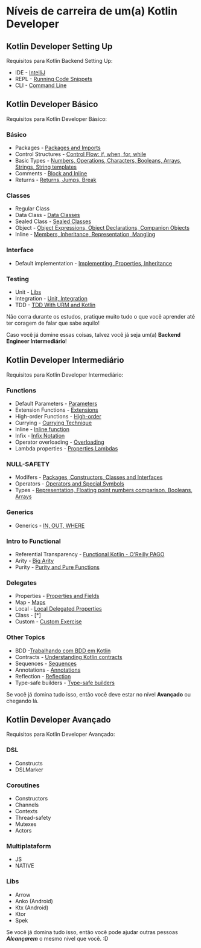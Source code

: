 # Níveis de carreira de um(a) Kotlin Developer

## Kotlin Developer Setting Up

Requisitos para Kotlin Backend Setting Up:

* IDE - [IntelliJ](https://www.jetbrains.com/idea/)
* REPL - [Running Code Snippets](https://kotlinlang.org/docs/tutorials/quick-run.html)
* CLI - [Command Line](https://kotlinlang.org/docs/tutorials/command-line.html)

## Kotlin Developer Básico

Requisitos para Kotlin Developer Básico:

### Básico

* Packages - [Packages and Imports](https://kotlinlang.org/docs/reference/packages.html)
* Control Structures - [Control Flow: if, when, for, while](https://kotlinlang.org/docs/reference/control-flow.html)
* Basic Types - [Numbers, Operations, Characters, Booleans, Arrays, Strings, String templates](https://kotlinlang.org/docs/reference/basic-types.html)
* Comments - [Block and Inline](https://kotlinlang.org/docs/reference/basic-types.html)
* Returns - [Returns, Jumps, Break](https://kotlinlang.org/docs/reference/basic-types.html)

### Classes

* Regular Class
* Data Class - [Data Classes](https://kotlinlang.org/docs/reference/data-classes.html#data-classes)
* Sealed Class - [Sealed Classes](https://kotlinlang.org/docs/reference/sealed-classes.html#sealed-classes)
* Object - [Object Expressions, Object Declarations, Companion Objects](https://kotlinlang.org/docs/reference/object-declarations.html)
* Inline - [Members, Inheritance, Representation, Mangling](https://kotlinlang.org/docs/reference/inline-classes.html)

### Interface

* Default implementation - [Implementing, Properties, Inheritance](https://kotlinlang.org/docs/reference/interfaces.html)

### Testing

* Unit - [Libs](https://spin.atomicobject.com/2018/10/07/kotlin-unit-testing/)
* Integration - [Unit, Integration](https://github.com/yonigibbs/kotlin-test-integration-test)
* TDD - [TDD With URM and Kotlin](https://dev.to/sierisimo/tdd-with-urm-and-kotlin-1dj7)

Não corra durante os estudos, pratique muito tudo o que você aprender até ter coragem de falar que sabe aquilo!

Caso você já domine essas coisas, talvez você já seja um(a) **Backend Engineer Intermediário**!

## Kotlin Developer Intermediário

Requisitos para Kotlin Developer Intermediário:

### Functions

* Default Parameters - [Parameters](https://kotlinlang.org/docs/reference/functions.html#parameters)
* Extension Functions - [Extensions](https://kotlinlang.org/docs/reference/extensions.html#extension-functions)
* High-order Functions - [High-order](https://kotlinlang.org/docs/reference/lambdas.html#higher-order-functions)
* Currying - [Currying Technique](https://en.proft.me/2018/08/12/currying-function-kotlin/)
* Inline - [Inline function](https://kotlinlang.org/docs/reference/inline-functions.html#inline-functions)
* Infix - [Infix Notation](https://kotlinlang.org/docs/reference/functions.html#infix-notation)
* Operator overloading - [Overloading](https://kotlinlang.org/docs/reference/operator-overloading.html#operator-overloading)
* Lambda properties - [Properties Lambdas](https://kotlinlang.org/docs/reference/lambdas.html#lambda-expressions-and-anonymous-functions)

### NULL-SAFETY

* Modifers - [Packages, Constructors, Classes and Interfaces](https://kotlinlang.org/docs/reference/visibility-modifiers.html#visibility-modifiers)
* Operators - [Operators and Special Symbols](https://kotlinlang.org/docs/reference/keyword-reference.html#operators-and-special-symbols)
* Types - [Representation, Floating point numbers comparison, Booleans, Arrays](https://kotlinlang.org/docs/reference/basic-types.html#representation)

### Generics

* Generics - [IN, OUT, WHERE](https://kotlinlang.org/docs/reference/generics.html#generics)

### Intro to Functional

* Referential Transparency - [Functional Kotlin - O'Reilly PAGO](https://www.google.com/url?sa=t&rct=j&q=&esrc=s&source=web&cd=22&cad=rja&uact=8&ved=2ahUKEwi_u8PlooHlAhVgGbkGHSjXBcEQFjAVegQICRAB&url=https%3A%2F%2Fwww.oreilly.com%2Flibrary%2Fview%2Ffunctional-kotlin%2F9781788476485%2Fdcf49fd5-d7ca-465d-b770-b384f7b8b702.xhtml&usg=AOvVaw3UHddWMu99-tBq5YbEwJds)
* Arity - [Big Arity](https://kotlinlang.org/docs/reference/whatsnew13.html#functions-with-big-arity)
* Purity - [Purity and Pure Functions](https://jorgecastillo.dev/kotlin-purity-and-function-memoization)

### Delegates

* Properties - [Properties and Fields](https://jorgecastillo.dev/kotlin-purity-and-function-memoization)
* Map - [Maps](https://kotlinlang.org/docs/reference/delegated-properties.html#storing-properties-in-a-map)
* Local - [Local Delegated Properties](https://kotlinlang.org/docs/reference/delegated-properties.html#local-delegated-properties-since-11)
* Class - [*]
* Custom - [Custom Exercise](https://try.kotlinlang.org/#/Examples/Delegated%20properties/Custom%20delegate/Custom%20delegate.kt)

### Other Topics 

* BDD -[Trabalhando com BDD em Kotlin](https://medium.com/@lucasluiz/trabalhando-com-bdd-em-kotlin-258239b2b6f0)
* Contracts - [Understanding Kotlin contracts](https://blog.kotlin-academy.com/understanding-kotlin-contracts-f255ded41ef2)
* Sequences - [Sequences](https://kotlinlang.org/docs/reference/sequences.html#sequences)
* Annotations - [Annotations](https://kotlinlang.org/docs/reference/annotations.html#annotations)
* Reflection - [Reflection](https://kotlinlang.org/docs/reference/reflection.html#reflection)
* Type-safe builders - [Type-safe builders](https://kotlinlang.org/docs/reference/type-safe-builders.html#type-safe-builders)

Se você já domina tudo isso, então você deve estar no nível **Avançado** ou chegando lá.

## Kotlin Developer Avançado

Requisitos para Kotlin Developer Avançado:

### DSL

* Constructs
* DSLMarker

### Coroutines

* Constructors
* Channels
* Contexts
* Thread-safety
* Mutexes
* Actors

### Multiplataform

* JS
* NATIVE

### Libs

* Arrow
* Anko (Android)
* Ktx (Android)
* Ktor
* Spek

Se você já domina tudo isso, então você pode ajudar outras pessoas ***Alcançarem*** o mesmo nível que você. :D
